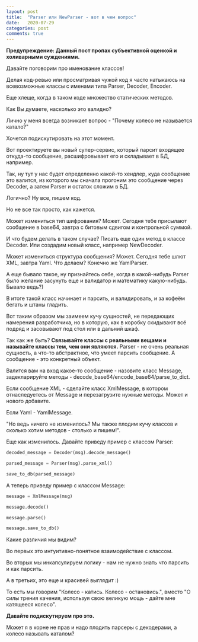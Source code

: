 ```yaml
---
layout: post
title:  "Parser или NewParser - вот в чем вопрос"
date:   2020-07-29
categories: post
comments: true
---
```

**Предупреждение: Данный пост пропах субъективной оценкой и холиварными суждениями.**

Давайте поговорим про именование классов!

Делая код-ревью или просматривая чужой код я часто натыкаюсь на всевозможные классы с именами типа Parser, Decoder, Encoder.

Еще хлеще, когда в таком коде множество статических методов.

Как Вы думаете, насколько это валидно?

Лично у меня всегда возникает вопрос - "Почему колесо не называется катало?"

Хочется подискутировать на этот момент.

Вот проектируете вы новый супер-сервис, который парсит входящее откуда-то сообщение, расшифровывает его и складывает в БД, например.

Так, ну тут у нас будет определенно какой-то хендлер, куда сообщение это валится, из которого мы сначала прогоним это сообщение через Decoder, а затем Parser и остаток сложим в БД.

Логично? Ну все, пишем код.

Но не все так просто, как кажется.

Может измениться тип шифрования? Может. Сегодня тебе присылают сообщение в base64, завтра с битовым сдвигом и контрольной суммой.

И что будем делать в таком случае? Писать еще один метод в классе Decoder. Или создадим новый класс, например NewDecoder.

Может измениться структура сообщения? Может. Сегодня тебе шлют XML, завтра Yaml. Что делаем? Конечно же YamlParser.

А еще бывало такое, ну признайтесь себе, когда в какой-нибудь Parser было желание засунуть еще и валидатор и математику какую-нибудь. Бывало ведь?)

В итоге такой класс начинает и парсить, и валидировать, и за кофеём бегать и штаны гладить.

Вот таким образом мы заимеем кучу сущностей, не передающих намерения разработчика, но в которую, как в коробку скидывают всё подряд и засовывают под стол или в дальний шкаф.

Так как же быть? **Связывайте классы с реальными вещами и называйте классы тем, чем они являются.** Parser - не очень реальная сущность, а что-то абстрактное, что умеет парсить сообщение. А сообщение - это конкретный объект.

Валится вам на вход какое-то сообщение - назовите класс Message, задекларируйте методы - decode_base64/encode_base64/parse_to_dict.

Если сообщение XML - сделайте класс XmlMessage, в котором отнаследуетесь от Message и перезагрузите нужные методы. Может и нового добавите.

Если Yaml - YamlMessage.

"Но ведь ничего не изменилось? Мы также плодим кучу классов и сколько хотим методов - столько и пишем!".

Еще как изменилось. Давайте приведу пример с классом Parser:

```python
decoded_message = Decoder(msg).decode_message()

parsed_message = Parser(msg).parse_xml()

save_to_db(parsed_message)
```
А теперь приведу пример с классом Message:

```python
message = XmlMessage(msg)

message.decode()

message.parse()

message.save_to_db()
```

Какие различия мы видим? 

Во первых это интуитивно-понятное взаимодействие с классом.

Во вторых мы инкапсулируем логику - нам не нужно знать что парсить и как парсить.

А в третьих, это еще и красивей выглядит :)

То есть мы говорим "Колесо - катись. Колесо - остановись.", вместо "О силы трения качения, используя свою великую мощь - дайте мне катящееся колесо".

**Давайте подискутируем про это.**

Может я в корне не прав и надо плодить парсеры с декодерами, а колесо называть каталом?
